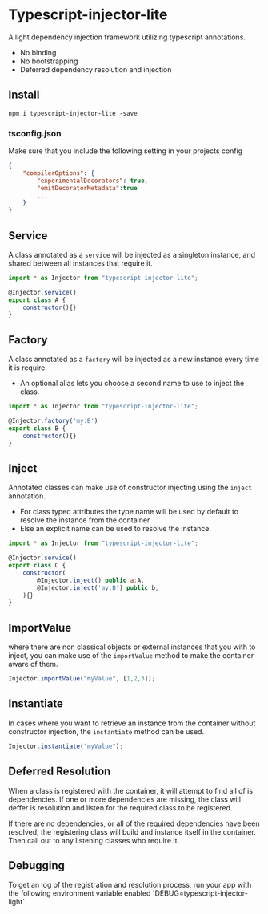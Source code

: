 # Typescript-injector-lite

A light dependency injection framework utilizing typescript annotations.

- No binding
- No bootstrapping
- Deferred dependency resolution and injection

## Install

```
npm i typescript-injector-lite -save
```

### tsconfig.json 
Make sure that you include the following setting in your projects config 

```json
{
    "compilerOptions": {
        "experimentalDecorators": true,
        "emitDecoratorMetadata":true
        ...
    }
}
```

## Service
A class annotated as a `service` will be injected as a singleton instance, and shared between all instances that require it.

```javascript
import * as Injector from "typescript-injector-lite";

@Injector.service()
export class A {
    constructor(){}
}
```

## Factory
A class annotated as a `factory` will be injected as a new instance every time it is require.
- An optional alias lets you choose a second name to use to inject the class.

```javascript
import * as Injector from "typescript-injector-lite";

@Injector.factory('my:B')
export class B {
    constructor(){}
}
```

## Inject
Annotated classes can make use of constructor injecting using the `inject` annotation.
- For class typed attributes the type name will be used by default to resolve the instance from the container
- Else an explicit name can be used to resolve the instance.

```javascript
import * as Injector from "typescript-injector-lite";

@Injector.service()
export class C {
    constructor(
        @Injector.inject() public a:A,
        @Injector.inject('my:B') public b,
    ){}
}
```

## ImportValue
where there are non classical objects or external instances that you with to inject, you can make use of the `importValue` method to make the container aware of them.

```javascript
Injector.importValue("myValue", [1,2,3]);
```

## Instantiate
In cases where you want to retrieve an instance from the container without constructor injection, the `instantiate` method can be used.

```javascript
Injector.instantiate("myValue");
```

## Deferred Resolution
When a class is registered with the container, it will attempt to find all of is dependencies. If one or more dependencies are missing, the class will deffer is resolution and listen for the required class to be registered.

If there are no dependencies, or all of the required dependencies have been resolved, the registering class will build and instance itself in the container. Then call out to any listening classes who require it.

## Debugging
To get an log of the registration and resolution process, run your app with the following environment variable enabled ´DEBUG=typescript-injector-light´

